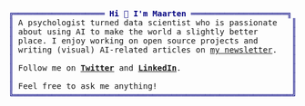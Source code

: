 <pre style="font-family:Menlo,'DejaVu Sans Mono',consolas,'Courier New',monospace"><span style="color: #000080; text-decoration-color: #000080">╔═══════════════════ </span><span style="color: #000080; text-decoration-color: #000080; font-weight: bold">Hi 👋 I&#x27;m Maarten</span><span style="color: #000080; text-decoration-color: #000080"> ════════════════════╗</span> 😄 <a href="https://www.maartengrootendorst.com">Maarten Grootendorst</a>                     
<span style="color: #000080; text-decoration-color: #000080">║</span> A psychologist turned data scientist who is passionate   <span style="color: #000080; text-decoration-color: #000080">║</span> <span style="color: #008080; text-decoration-color: #008080">┣━━ </span>📖 Book Author                          
<span style="color: #000080; text-decoration-color: #000080">║</span> about using AI to make the world a slightly better       <span style="color: #000080; text-decoration-color: #000080">║</span> <span style="color: #008080; text-decoration-color: #008080">┃   ┗━━ </span><a href="https://www.amazon.com/Hands-Large-Language-Models-Alammar-ebook/dp/B0DGZ46G88">Hands-On Large Language Models</a>      
<span style="color: #000080; text-decoration-color: #000080">║</span> place. I enjoy working on open source projects and       <span style="color: #000080; text-decoration-color: #000080">║</span> <span style="color: #008080; text-decoration-color: #008080">┣━━ </span>🧙‍♂️ Open Sourcerer                      
<span style="color: #000080; text-decoration-color: #000080">║</span> writing (visual) AI-related articles on <a href="https://newsletter.maartengrootendorst.com/">my newsletter</a>.   <span style="color: #000080; text-decoration-color: #000080">║</span> <span style="color: #008080; text-decoration-color: #008080">┃   ┣━━ </span><a href="https://github.com/MaartenGr/BERTopic">BERTopic</a>                            
<span style="color: #000080; text-decoration-color: #000080">║</span>                                                          <span style="color: #000080; text-decoration-color: #000080">║</span> <span style="color: #008080; text-decoration-color: #008080">┃   ┣━━ </span><a href="https://github.com/MaartenGr/KeyBERT">KeyBERT</a>                             
<span style="color: #000080; text-decoration-color: #000080">║</span> Follow me on <span style="font-weight: bold"><a href="https://twitter.com/MaartenGr">Twitter</a></span> and <span style="font-weight: bold"><a href="https://www.linkedin.com/in/mgrootendorst/">LinkedIn</a></span>.                       <span style="color: #000080; text-decoration-color: #000080">║</span> <span style="color: #008080; text-decoration-color: #008080">┃   ┗━━ </span><a href="https://github.com/MaartenGr/PolyFuzz">PolyFuzz</a>                            
<span style="color: #000080; text-decoration-color: #000080">║</span>                                                          <span style="color: #000080; text-decoration-color: #000080">║</span> <span style="color: #008080; text-decoration-color: #008080">┗━━ </span>📘 Demystifying AI                      
<span style="color: #000080; text-decoration-color: #000080">║</span> Feel free to ask me anything!                            <span style="color: #000080; text-decoration-color: #000080">║</span> <span style="color: #008080; text-decoration-color: #008080">    ┣━━ </span><a href="https://newsletter.maartengrootendorst.com/p/a-visual-guide-to-mixture-of-experts">A Visual Guide to Mixture of Experts</a>
<span style="color: #000080; text-decoration-color: #000080">╚══════════════════════════════════════════════════════════╝</span> <span style="color: #008080; text-decoration-color: #008080">    ┣━━ </span><a href="https://newsletter.maartengrootendorst.com/p/a-visual-guide-to-quantization">A Visual Guide to Quantization</a>      
                                                             <span style="color: #008080; text-decoration-color: #008080">    ┣━━ </span><a href="https://newsletter.maartengrootendorst.com/p/a-visual-guide-to-mamba-and-state">A Visual Guide to Mamba</a>             
                                                             <span style="color: #008080; text-decoration-color: #008080">    ┣━━ </span><a href="https://towardsdatascience.com/9-distance-measures-in-data-science-918109d069fa?sk=5a95055c23e46aed2db69271b559b464">9 Distance Measures</a>                 
                                                             <span style="color: #008080; text-decoration-color: #008080">    ┣━━ </span><a href="https://towardsdatascience.com/keyword-extraction-with-bert-724efca412ea?sk=97a99c2669bb16f22f2f362820ba6bef">Keyword Extraction with BERT</a>        
                                                             <span style="color: #008080; text-decoration-color: #008080">    ┗━━ </span><a href="https://towardsdatascience.com/topic-modeling-with-bert-779f7db187e6?sk=0b5a470c006d1842ad4c8a3057063a99">Topic Modeling with BERT</a>            
</pre>
